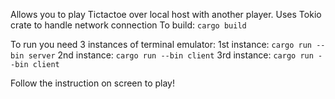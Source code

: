 Allows you to play Tictactoe over local host with another player.
Uses Tokio crate to handle network connection
To build:
`cargo build`

To run you need 3 instances of terminal emulator:
1st instance:
`cargo run --bin server`
2nd instance:
`cargo run --bin client`
3rd instance:
`cargo run --bin client`

Follow the instruction on screen to play!
